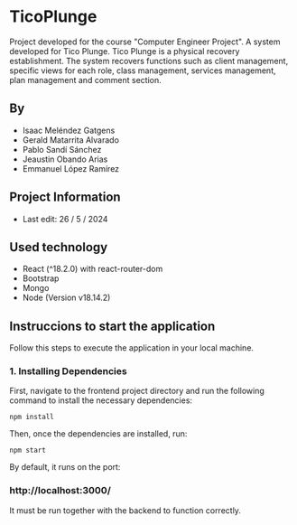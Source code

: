# TicoPlunge
Project developed for the course "Computer Engineer Project". A system developed for Tico Plunge. Tico Plunge is a physical recovery establishment. The system recovers functions such as client management, specific views for each role, class management, services management, plan management and comment section.

## By

- Isaac Meléndez Gatgens
- Gerald Matarrita Alvarado
- Pablo Sandí Sánchez
- Jeaustin Obando Arias
- Emmanuel López Ramírez 

## Project Information

- Last edit: 26 / 5 / 2024

## Used technology

- React (^18.2.0) with react-router-dom
- Bootstrap 
- Mongo
- Node (Version v18.14.2)

## Instruccions to start the application

Follow this steps to execute the application in your local machine.

### 1. Installing Dependencies

First, navigate to the frontend project directory and run the following command to install the necessary dependencies:

```
npm install
```

Then, once the dependencies are installed, run:

```
npm start
```

By default, it runs on the port:

### http://localhost:3000/

It must be run together with the backend to function correctly.
